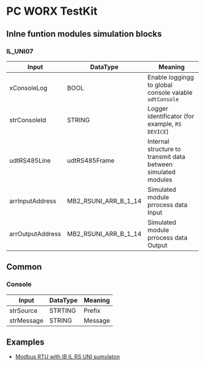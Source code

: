 # PC WORX TestKit

## Inlne funtion modules simulation blocks

### IL_UNI07
| Input            | DataType             | Meaning                                                      |
| ---------------- | -------------------- | ------------------------------------------------------------ |
| xConsoleLog      | BOOL                 | Enable loggingg to global console vaiable `udtConsole`       |
| strConsoleId     | STRING               | Logger identificator (for example, `RS DEVICE`)              |
| udtRS485Line     | udtRS485Frame        | Internal structure to transmit data between simulated modules |
| arrInputAddress  | MB2_RSUNI_ARR_B_1_14 | Simulated module prrocess data Input                         |
| arrOutputAddress | MB2_RSUNI_ARR_B_1_14 | Simulated module prrocess data Output                        |

## Common

### Console
| Input      | DataType | Meaning |
| ---------- | -------- | ------- |
| strSource  | STRTING  | Prefix  |
| strMessage | STRING   | Message |

## Examples
* [Modbus RTU with IB IL RS UNI sumulaton](./bin/examples/examples-pcworx-testkit.zwt)
